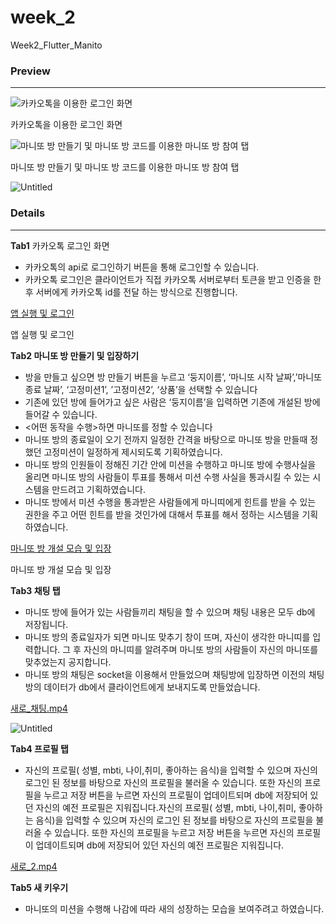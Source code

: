 # week_2

Week2_Flutter_Manito

### Preview

---

![카카오톡을 이용한 로그인 화면](https://prod-files-secure.s3.us-west-2.amazonaws.com/f6cb388f-3934-47d6-9928-26d2e10eb0fc/7d16073e-0f5d-424a-b5e5-1c980a5577d2/Untitled.png)

카카오톡을 이용한 로그인 화면

![마니또 방 만들기 및 마니또 방 코드를 이용한 마니또 방 참여 탭](https://prod-files-secure.s3.us-west-2.amazonaws.com/f6cb388f-3934-47d6-9928-26d2e10eb0fc/53cc2beb-5dfe-4587-b3b9-8bc6d81dd874/Untitled.png)

마니또 방 만들기 및 마니또 방 코드를 이용한 마니또 방 참여 탭

![Untitled](https://prod-files-secure.s3.us-west-2.amazonaws.com/f6cb388f-3934-47d6-9928-26d2e10eb0fc/bf0e4dfe-1277-482d-985b-9c4bb3ebdd28/Untitled.png)

### Details

---

**Tab1** 카카오톡 로그인 화면 

- 카카오톡의 api로 로그인하기 버튼을 통해 로그인할 수 있습니다.
- 카카오톡 로그인은 클라이언트가 직접 카카오톡 서버로부터 토큰을 받고 인증을 한 후 서버에게 카카오톡 id를 전달 하는 방식으로 진행합니다.

[앱 실행 및 로그인](https://prod-files-secure.s3.us-west-2.amazonaws.com/f6cb388f-3934-47d6-9928-26d2e10eb0fc/acbab5ff-483f-4ef2-94ab-06bcd73fa550/%EC%83%88%EB%A1%9C_%EC%8B%9C%EC%9E%91.mp4)

앱 실행 및 로그인

**Tab2 마니또 방 만들기 및 입장하기**

- 방을 만들고 싶으면 방 만들기 버튼을 누르고 ‘둥지이름’, ‘마니또 시작 날짜’,’마니또 종료 날짜’, ‘고정미션1’, ’고정미션2’, ‘상품’을 선택할 수 있습니다
- 기존에 있던 방에 들어가고 싶은 사람은 ‘둥지이름’을 입력하면 기존에 개설된 방에 들어갈 수 있습니다.
- <어떤 동작을 수행>하면 마니또를 정할 수 있습니다
- 마니또 방의 종료일이 오기 전까지 일정한 간격을 바탕으로 마니또 방을 만들때 정했던 고정미션이 일정하게 제시되도록 기획하였습니다.
- 마니또 방의 인원들이 정해진 기간 안에 미션을 수행하고 마니또 방에 수행사실을 올리면 마니또 방의 사람들이 투표를 통해서 미션 수행 사실을 통과시킬 수 있는 시스템을 만드려고 기획하였습니다.
- 마니또 방에서 미션 수행을 통과받은 사람들에게 마니띠에게 힌트를 받을 수 있는 권한을 주고 어떤 힌트를 받을 것인가에 대해서 투표를 해서 정하는 시스템을 기획하였습니다.

[마니또 방 개설 모습 및 입장](https://prod-files-secure.s3.us-west-2.amazonaws.com/f6cb388f-3934-47d6-9928-26d2e10eb0fc/d6b1bd45-8aac-4c0f-8f33-7149c3e4e9f0/%EC%83%88%EB%A1%9C_1.mp4)

마니또 방 개설 모습 및 입장

**Tab3 채팅 탭**

- 마니또 방에 들어가 있는 사람들끼리 채팅을 할 수 있으며 채팅 내용은 모두 db에 저장됩니다.
- 마니또 방의 종료일자가 되면 마니또 맞추기 창이 뜨며, 자신이 생각한 마니띠를 입력합니다. 그 후 자신의 마니띠를 알려주며 마니또 방의 사람들이 자신의 마니또를 맞추었는지 공지합니다.
- 마니또 방의 채팅은 socket을 이용해서 만들었으며 채팅방에 입장하면 이전의 채팅방의 데이터가 db에서 클라이언트에게 보내지도록 만들었습니다.

[새로_채팅.mp4](https://prod-files-secure.s3.us-west-2.amazonaws.com/f6cb388f-3934-47d6-9928-26d2e10eb0fc/285f9f8b-5832-43a0-9c14-899562d10c74/%EC%83%88%EB%A1%9C_%EC%B1%84%ED%8C%85.mp4)

![Untitled](https://prod-files-secure.s3.us-west-2.amazonaws.com/f6cb388f-3934-47d6-9928-26d2e10eb0fc/31943df5-7837-4c9b-abbe-7141d2a483bf/Untitled.png)

**Tab4 프로필 탭**

- 자신의 프로필( 성별, mbti, 나이,취미, 좋아하는 음식)을 입력할 수 있으며 자신의 로그인 된 정보를 바탕으로 자신의 프로필을 불러올 수 있습니다. 또한 자신의 프로필을 누르고 저장 버튼을 누르면 자신의 프로필이 업데이트되며 db에 저장되어 있던 자신의 예전 프로필은 지워집니다.자신의 프로필( 성별, mbti, 나이,취미, 좋아하는 음식)을 입력할 수 있으며 자신의 로그인 된 정보를 바탕으로 자신의 프로필을 불러올 수 있습니다. 또한 자신의 프로필을 누르고 저장 버튼을 누르면 자신의 프로필이 업데이트되며 db에 저장되어 있던 자신의 예전 프로필은 지워집니다.

[새로_2.mp4](https://prod-files-secure.s3.us-west-2.amazonaws.com/f6cb388f-3934-47d6-9928-26d2e10eb0fc/83456197-32c5-48dd-b393-a40ebe365cc8/%EC%83%88%EB%A1%9C_2.mp4)

**Tab5 새 키우기**

- 마니또의 미션을 수행해 나감에 따라 새의 성장하는 모습을 보여주려고 하였습니다.

